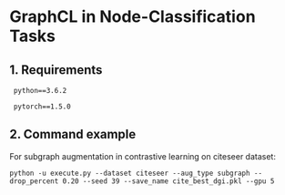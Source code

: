 # GraphCL in Node-Classification Tasks

## 1. Requirements

`` python==3.6.2``

`` pytorch==1.5.0``

## 2. Command example

For subgraph augmentation in contrastive learning on citeseer dataset:

   `python -u execute.py --dataset citeseer --aug_type subgraph --drop_percent 0.20 --seed 39 --save_name cite_best_dgi.pkl --gpu 5`
